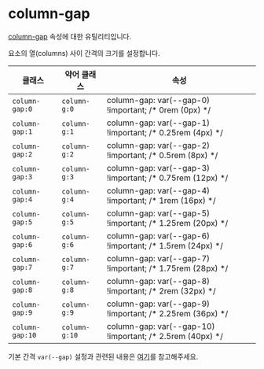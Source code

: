 # column-gap

[column-gap](https://developer.mozilla.org/en-US/docs/Web/CSS/column-gap) 속성에 대한 유틸리티입니다.

요소의 열(columns) 사이 간격의 크기를 설정합니다.

<table>
  <thead>
    <tr>
      <th scope="col">클래스</th>
      <th scope="col">약어 클래스</th>
      <th scope="col">속성</th>
    </tr>
  </thead>
  <tbody>
<tr>
  <td><code>column-gap:0</code></td>
  <td><code>column-g:0</code></td>
  <td><span class="code">column-gap: var(--gap-0) !important;</span> <span class="c:weak">/* 0rem (0px) */</span></td>
</tr>

<tr>
  <td><code>column-gap:1</code></td>
  <td><code>column-g:1</code></td>
  <td><span class="code">column-gap: var(--gap-1) !important;</span> <span class="c:weak">/* 0.25rem (4px) */</span></td>
</tr>

<tr>
  <td><code>column-gap:2</code></td>
  <td><code>column-g:2</code></td>
  <td><span class="code">column-gap: var(--gap-2) !important;</span> <span class="c:weak">/* 0.5rem (8px) */</span></td>
</tr>

<tr>
  <td><code>column-gap:3</code></td>
  <td><code>column-g:3</code></td>
  <td><span class="code">column-gap: var(--gap-3) !important;</span> <span class="c:weak">/* 0.75rem (12px) */</span></td>
</tr>

<tr>
  <td><code>column-gap:4</code></td>
  <td><code>column-g:4</code></td>
  <td><span class="code">column-gap: var(--gap-4) !important;</span> <span class="c:weak">/* 1rem (16px) */</span></td>
</tr>

<tr>
  <td><code>column-gap:5</code></td>
  <td><code>column-g:5</code></td>
  <td><span class="code">column-gap: var(--gap-5) !important;</span> <span class="c:weak">/* 1.25rem (20px) */</span></td>
</tr>

<tr>
  <td><code>column-gap:6</code></td>
  <td><code>column-g:6</code></td>
  <td><span class="code">column-gap: var(--gap-6) !important;</span> <span class="c:weak">/* 1.5rem (24px) */</span></td>
</tr>

<tr>
  <td><code>column-gap:7</code></td>
  <td><code>column-g:7</code></td>
  <td><span class="code">column-gap: var(--gap-7) !important;</span> <span class="c:weak">/* 1.75rem (28px) */</span></td>
</tr>

<tr>
  <td><code>column-gap:8</code></td>
  <td><code>column-g:8</code></td>
  <td><span class="code">column-gap: var(--gap-8) !important;</span> <span class="c:weak">/* 2rem (32px) */</span></td>
</tr>

<tr>
  <td><code>column-gap:9</code></td>
  <td><code>column-g:9</code></td>
  <td><span class="code">column-gap: var(--gap-9) !important;</span> <span class="c:weak">/* 2.25rem (36px) */</span></td>
</tr>

<tr>
  <td><code>column-gap:10</code></td>
  <td><code>column-g:10</code></td>
  <td><span class="code">column-gap: var(--gap-10) !important;</span> <span class="c:weak">/* 2.5rem (40px) */</span></td>
</tr>

  </tbody>

</table>

기본 간격 `var(--gap)` 설정과 관련된 내용은 [여기](../../variables/gap.md)를 참고해주세요.
